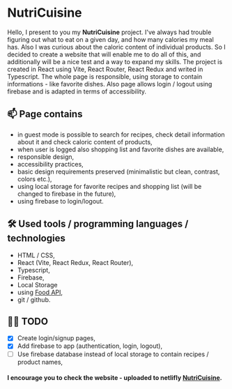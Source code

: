 # NutriCuisine

Hello, I present to you my **NutriCuisine** project. I've always had trouble figuring out what to eat on a given day, and how many calories my meal has. Also I was curious about the caloric content of individual products. So I decided to create a website that will enable me to do all of this, and additionally will be a nice test and a way to expand my skills. The project is created in React using Vite, React Router, React Redux and writed in Typescript.
The whole page is responsible, using storage to contain informations - like favorite dishes. Also page allows login / logout using firebase and is adapted in terms of accessibility.

## 📫 Page contains

- in guest mode is possible to search for recipes, check detail information about it and check caloric content of products,
- when user is logged also shopping list and favorite dishes are available,
- responsible design,
- accessibility practices,
- basic design requirements preserved (minimalistic but clean, contrast, colors etc.),
- using local storage for favorite recipes and shopping list (will be changed to firebase in the future),
- using firebase to login/logout.

## 🛠 Used tools / programming languages / technologies

- HTML / CSS,
- React (Vite, React Redux, React Router),
- Typescript,
- Firebase,
- Local Storage
- using [Food API](https://www.edamam.com/),
- git / github.

## 👩‍💻 TODO

- [x] Create login/signup pages,
- [x] Add firebase to app (authentication, login, logout),
- [ ] Use firebase database instead of local storage to contain recipes / product names,

#### I encourage you to check the website - uploaded to netlifly [NutriCuisine](https://nutricuisine.netlify.app/).
